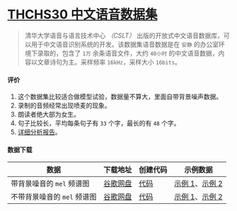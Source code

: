 # [THCHS30 中文语音数据集](http://www.openslr.org/18/)

> 清华大学语音与语言技术中心 _（CSLT）_ 出版的开放式中文语音数据库，可以用于中文语音识别系统的开发。该数据集语音数据是在 `安静` 的办公室环境下录取的，包含了 `1万` 余条语音文件，大约 `40小时` 的中文语音数据，内容以文章诗句为主。采样频率 `16kHz`，采样大小 `16bits`。

#### 评价

1. 这个数据集比较适合做模型试验，数据量不算大，里面自带背景噪声数据。
1. 录制的音频经常出现喷麦的现象。
1. 朗读者绝大部为女生。
1. 句子比较长，平均每条句子有 `33` 个字，最长的有 `48` 个字。
1. [详细分析报告](./notebooks/THCHS30-数据分析报告.ipynb)。

#### 数据下载

| 数据                        | 下载地址                                                                                       | 创建代码                                                | 示例数据                                                                |
| --------------------------- | ---------------------------------------------------------------------------------------------- | ------------------------------------------------------- | ----------------------------------------------------------------------- |
| 带背景噪音的 `mel` 频谱图   | [谷歌网盘](https://drive.google.com/file/d/1-_M9RI74-a1zzMXS6qYQ3G22rqPSp76n/view?usp=sharing) | [代码](./notebooks/THCHS30-创建Mel频谱图.ipynb) | [示例 1](./demo/A2_92.mp3)、[示例 2](./demo/A2_108.mp3) |
| 不带背景噪音的 `mel` 频谱图 | [谷歌网盘](https://drive.google.com/file/d/1-_3q6dneIt7CL53OvqyAZKo1wiV6uFkU/view?usp=sharing) | [代码](./notebooks/THCHS30-创建Mel频谱图.ipynb) | [示例 1](./demo/A2_0.mp3)、[示例 2](./demo/C7_502.mp3)  |
